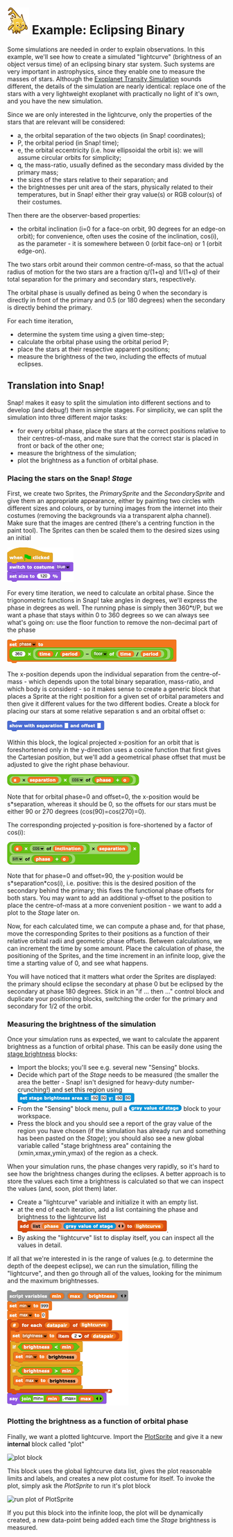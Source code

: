 # <img alt="scientific-snap-icon" src="../../images/einstein_snap.png" width="50"/> Example: Eclipsing Binary

Some simulations are needed in order to explain observations.  In this example, we'll see how to create a simulated "lightcurve" (brightness of an object versus time) of an eclipsing binary star system.  Such systems are very important in astrophysics, since they enable one to measure the masses of stars.  Although the [Exoplanet Transity Simulation](../ExolanetTransits) sounds different, the details of the simulation are nearly identical: replace one of the stars with a very lightweight exoplanet with practically no light of it's own, and you have the new simulation.

Since we are only interested in the lightcurve, only the properties of the stars that are relevant will be considered:
- a, the orbital separation of the two objects (in Snap! coordinates);
- P, the orbital period (in Snap! time);
- e, the orbital eccentricity (i.e. how ellipsoidal the orbit is): we will assume circular orbits for simplicity;
- q, the mass-ratio, usually defined as the secondary mass divided by the primary mass;
- the sizes of the stars relative to their separation; and
- the brightnesses per unit area of the stars, physically related to their temperatures, but in Snap! either their gray value(s) or RGB colour(s) of their costumes.

Then there are the observer-based properties:
- the orbital inclination (i=0 for a face-on orbit, 90 degrees for an edge-on orbit); for convenience, often uses the cosine of the inclination, cos(i), as the parameter - it is somewhere between 0 (orbit face-on) or 1 (orbit edge-on).

The two stars orbit around their common centre-of-mass, so that the actual radius of motion for the two stars are a fraction q/(1+q) and 1/(1+q) of their total separation for the primary and secondary stars, respectively.

The orbital phase is usually defined as being 0 when the secondary is directly in front of the primary and 0.5 (or 180 degrees) when the secondary is directly behind the primary.

For each time iteration, 
- determine the system time using a given time-step;
- calculate the orbital phase using the orbital period P;
- place the stars at their respective apparent positions;
- measure the brightness of the two, including the effects of mutual eclipses.

## Translation into Snap!

Snap! makes it easy to split the simulation into different sections and to develop (and debug!) them in simple stages.  For simplicity, we can split the simulation into three different major tasks:
- for every orbital phase, place the stars at the correct positions relative to their centres-of-mass, and make sure that the correct star is placed in front or back of the other one;
- measure the brightness of the simulation;
- plot the brightness as a function of orbital phase.

### Placing the stars on the Snap! *Stage*

First, we create two Sprites, the *PrimarySprite* and the *SecondarySprite* and give them an appropriate appearance, either by painting two circles with different sizes and colours, or by turning images from the internet into their costumes (removing the backgrounds via a transparent alpha channel). Make sure that the images are centred (there's a centring function in the paint tool).  The Sprites can then be scaled them to the desired sizes using an initial

![scale sizes](./images/set_size_to.png)

For every time iteration, we need to calculate an orbital phase.  Since the trigonometric functions in Snap! take angles in degrees, we'll express the phase in degrees as well.  The running phase is simply then 360\*t/P, but we want a phase that stays within 0 to 360 degrees so we can always see what's going on: use the floor function to remove the non-decimal part of the phase

![set phase to](./images/set_phase_to.png)

The x-position depends upon the individual separation from the centre-of-mass - which depends upon the total binary separation, mass-ratio, and which body is considerd - so it makes sense to create a generic block that places a Sprite at the right position for a given set of orbital parameters and then give it different values for the two different bodies.  Create a block for placing our stars at some relative separation s and an orbital offset o:

![show with separation](./images/show_with_separation.png)

Within this block, the logical projected x-position for an orbit that is foreshortened only in the y-direction uses a cosine function that first gives the Cartesian position, but we'll add a geometrical phase offset that must be adjusted to give the right phase behaviour.

![calculate x:](./images/calc_x.png)

Note that for orbital phase=0 and offset=0, the x-position would be s\*separation, whereas it should be 0, so the offsets for our stars must be either 90 or 270 degrees (cos(90)=cos(270)=0).

The corresponding projected y-position is fore-shortened by a factor of cos(i):

![calculate y](./images/calc_y.png)

Note that for phase=0 and offset=90, the y-position would be s\*separation\*cos(i), i.e. positive: this is the desired position of the secondary behind the primary; this fixes the functional phase offsets for both stars.  You may want to add an additional y-offset to the position to place the centre-of-mass at a more convenient position - we want to add a plot to the *Stage* later on.

Now, for each calculated time, we can compute a phase and, for that phase, move the corresponding Sprites to their positions as a function of their relative orbital radii and geometric phase offsets.  Between calculations, we can increment the time by some amount.  Place the calculation of phase, the positioning of the Sprites, and the time increment in an infinite loop, give the time a starting value of 0, and see what happens.

You will have noticed that it matters what order the Sprites are displayed: the primary should eclipse the secondary at phase 0 but be eclipsed by the secondary at phase 180 degrees.  Stick in an "if ... then ..." control block and duplicate  your positioning blocks, switching the order for the primary and secondary for 1/2 of the orbit.

### Measuring the brightness of the simulation

Once your simulation runs as expected, we want to calculate the apparent brightness as a function of orbital phase.  This can be easily done using the [stage brightness](../../StageBrightness)  blocks:
- Import the blocks; you'll see e.g. several new "Sensing" blocks. 
- Decide which part of the *Stage* needs to be measured (the smaller the area the better - Snap! isn't designed for heavy-duty number-crunching!) and set this region using ![set stage brightness area](./images/set_stage_brightness_area.png)
- From the "Sensing" block menu, pull a ![gray value of stage](./images/gray_value_of_stage.png) block to your workspace.
- Press the block and you should see a report of the gray value of the region you have chosen (if the simulation has already run and something has been pasted on the *Stage*); you should also see a new global variable called "stage brightness area" containing the (xmin,xmax,ymin,ymax) of the region as a check.

When your simulation runs, the phase changes very rapidly, so it's hard to see how the brightness changes during the eclipses.  A better approach is to store the values each time a brightness is calculated so that we can inspect the values (and, soon, plot them) later.
- Create a "lightcurve" variable and initialize it with an empty list.
- at the end of each iteration, add a list containing the phase and brightness to the lightcurve list ![add list to lightcurve](./images/add_list_to_lightcurve.png).
- By asking the "lightcurve" list to display itself, you can inspect all the values in detail.

If all that we're interested in is the range of values (e.g. to determine the depth of the deepest eclipse), we can run the simulation, filling the "lightcurve", and then go through all of the values, looking for the minimum and the maximum brightnesses.

![minmax block](./images/min_max_block.png)


### Plotting the brightness as a function of orbital phase

Finally, we want a plotted lightcurve.  Import the [PlotSprite](../../PlotSprite) and give it a new **internal** block called "plot"

![plot block](../images/plot.png)

This block uses the global lightcurve data list, gives the plot reasonable limits and labels, and creates a new plot costume for itself.  To invoke the plot, simply ask the *PlotSprite* to run it's plot block

![run plot of PlotSprite](../images/run_plot_of_PlotSprite.png)

If you put this block into the infinite loop, the plot will be dynamically created, a new data-point being added each time the *Stage* brightness is measured.
